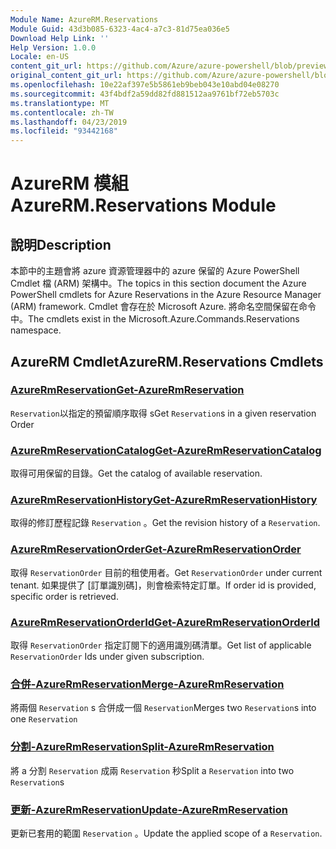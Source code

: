 ```yaml
---
Module Name: AzureRM.Reservations
Module Guid: 43d3b085-6323-4ac4-a7c3-81d75ea036e5
Download Help Link: ''
Help Version: 1.0.0
Locale: en-US
content_git_url: https://github.com/Azure/azure-powershell/blob/preview/src/ResourceManager/Reservations/Commands.Reservations/help/AzureRM.Reservations.md
original_content_git_url: https://github.com/Azure/azure-powershell/blob/preview/src/ResourceManager/Reservations/Commands.Reservations/help/AzureRM.Reservations.md
ms.openlocfilehash: 10e22af397e5b5861eb9beb043e10abd04e08270
ms.sourcegitcommit: 43f4bdf2a59dd82fd881512aa9761bf72eb5703c
ms.translationtype: MT
ms.contentlocale: zh-TW
ms.lasthandoff: 04/23/2019
ms.locfileid: "93442168"
---
```

# <span data-ttu-id="d8781-101">AzureRM 模組</span><span class="sxs-lookup"><span data-stu-id="d8781-101">AzureRM.Reservations Module</span></span>
## <span data-ttu-id="d8781-102">說明</span><span class="sxs-lookup"><span data-stu-id="d8781-102">Description</span></span>
<span data-ttu-id="d8781-103">本節中的主題會將 azure 資源管理器中的 azure 保留的 Azure PowerShell Cmdlet 檔 (ARM) 架構中。</span><span class="sxs-lookup"><span data-stu-id="d8781-103">The topics in this section document the Azure PowerShell cmdlets for Azure Reservations in the Azure Resource Manager (ARM) framework.</span></span> <span data-ttu-id="d8781-104">Cmdlet 會存在於 Microsoft Azure. 將命名空間保留在命令中。</span><span class="sxs-lookup"><span data-stu-id="d8781-104">The cmdlets exist in the Microsoft.Azure.Commands.Reservations namespace.</span></span>

## <span data-ttu-id="d8781-105">AzureRM Cmdlet</span><span class="sxs-lookup"><span data-stu-id="d8781-105">AzureRM.Reservations Cmdlets</span></span>
### [<span data-ttu-id="d8781-106">AzureRmReservation</span><span class="sxs-lookup"><span data-stu-id="d8781-106">Get-AzureRmReservation</span></span>](Get-AzureRmReservation.md)
<span data-ttu-id="d8781-107">`Reservation`以指定的預留順序取得 s</span><span class="sxs-lookup"><span data-stu-id="d8781-107">Get `Reservation`s in a given reservation Order</span></span>

### [<span data-ttu-id="d8781-108">AzureRmReservationCatalog</span><span class="sxs-lookup"><span data-stu-id="d8781-108">Get-AzureRmReservationCatalog</span></span>](Get-AzureRmReservationCatalog.md)
<span data-ttu-id="d8781-109">取得可用保留的目錄。</span><span class="sxs-lookup"><span data-stu-id="d8781-109">Get the catalog of available reservation.</span></span>

### [<span data-ttu-id="d8781-110">AzureRmReservationHistory</span><span class="sxs-lookup"><span data-stu-id="d8781-110">Get-AzureRmReservationHistory</span></span>](Get-AzureRmReservationHistory.md)
<span data-ttu-id="d8781-111">取得的修訂歷程記錄 `Reservation` 。</span><span class="sxs-lookup"><span data-stu-id="d8781-111">Get the revision history of a `Reservation`.</span></span>

### [<span data-ttu-id="d8781-112">AzureRmReservationOrder</span><span class="sxs-lookup"><span data-stu-id="d8781-112">Get-AzureRmReservationOrder</span></span>](Get-AzureRmReservationOrder.md)
<span data-ttu-id="d8781-113">取得 `ReservationOrder` 目前的租使用者。</span><span class="sxs-lookup"><span data-stu-id="d8781-113">Get `ReservationOrder` under current tenant.</span></span> <span data-ttu-id="d8781-114">如果提供了 [訂單識別碼]，則會檢索特定訂單。</span><span class="sxs-lookup"><span data-stu-id="d8781-114">If order id is provided, specific order is retrieved.</span></span>

### [<span data-ttu-id="d8781-115">AzureRmReservationOrderId</span><span class="sxs-lookup"><span data-stu-id="d8781-115">Get-AzureRmReservationOrderId</span></span>](Get-AzureRmReservationOrderId.md)
<span data-ttu-id="d8781-116">取得 `ReservationOrder` 指定訂閱下的適用識別碼清單。</span><span class="sxs-lookup"><span data-stu-id="d8781-116">Get list of applicable `ReservationOrder` Ids under given subscription.</span></span>

### [<span data-ttu-id="d8781-117">合併-AzureRmReservation</span><span class="sxs-lookup"><span data-stu-id="d8781-117">Merge-AzureRmReservation</span></span>](Merge-AzureRmReservation.md)
<span data-ttu-id="d8781-118">將兩個 `Reservation` s 合併成一個 `Reservation`</span><span class="sxs-lookup"><span data-stu-id="d8781-118">Merges two `Reservation`s into one `Reservation`</span></span>

### [<span data-ttu-id="d8781-119">分割-AzureRmReservation</span><span class="sxs-lookup"><span data-stu-id="d8781-119">Split-AzureRmReservation</span></span>](Split-AzureRmReservation.md)
<span data-ttu-id="d8781-120">將 a 分割 `Reservation` 成兩 `Reservation` 秒</span><span class="sxs-lookup"><span data-stu-id="d8781-120">Split a `Reservation` into two `Reservation`s</span></span>

### [<span data-ttu-id="d8781-121">更新-AzureRmReservation</span><span class="sxs-lookup"><span data-stu-id="d8781-121">Update-AzureRmReservation</span></span>](Update-AzureRmReservation.md)
<span data-ttu-id="d8781-122">更新已套用的範圍 `Reservation` 。</span><span class="sxs-lookup"><span data-stu-id="d8781-122">Update the applied scope of a `Reservation`.</span></span>

